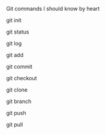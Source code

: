Git commands I should know by heart

git init

git status

git log

git add

git commit

git checkout

git clone

git branch

git push

git pull
